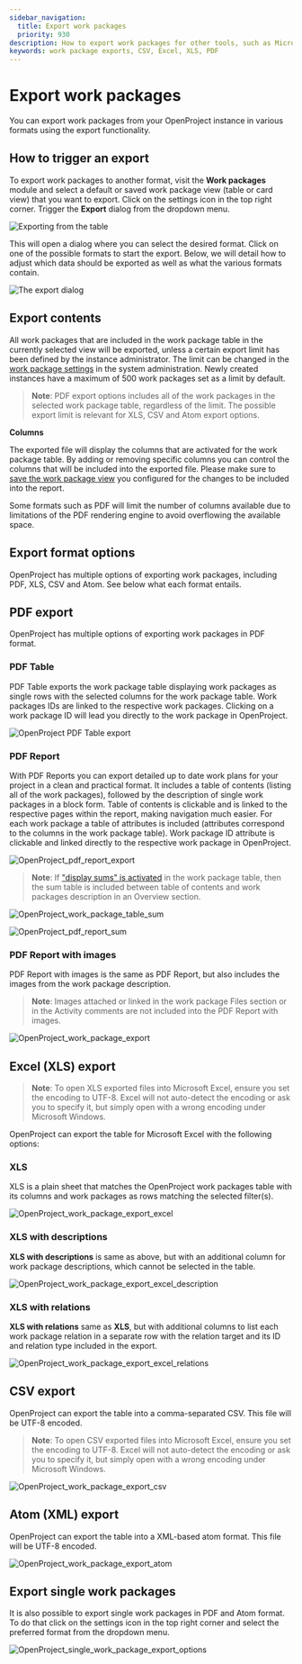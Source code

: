 ```yaml
---
sidebar_navigation:
  title: Export work packages
  priority: 930
description: How to export work packages for other tools, such as Microsoft Excel
keywords: work package exports, CSV, Excel, XLS, PDF
---
```


# Export work packages

You can export work packages from your OpenProject instance in various formats using the export functionality.

## How to trigger an export

To export work packages to another format, visit the **Work packages** module and select a default or saved work package view (table or card view) that you want to export. Click on the settings icon in the top right corner. Trigger the **Export** dialog from the dropdown menu.

![Exporting from the table](openproject_export_wp.png)

This will open a dialog where you can select the desired format. Click on one of the possible formats to start the export. Below, we will detail how to adjust which data should be exported as well as what the various formats contain.

![The export dialog](openproject_wp_export_options.png)

## Export contents

All work packages that are included in the work package table in the currently selected view will be exported, unless a certain export limit has been defined by the instance administrator. The limit can be changed in the [work package settings](../../../system-admin-guide/system-settings/general-settings/#general-system-settings) in the system administration. Newly created instances have a maximum of 500 work packages set as a limit by default.

> **Note**: PDF export options includes all of the work packages in the selected work package table, regardless of the limit. The possible export limit is relevant for XLS, CSV and Atom export options.

**Columns**

The exported file will display the columns that are activated for the work package table. By adding or removing specific columns you can control the columns that will be included into the exported file. Please make sure to [save the work package view](../work-package-table-configuration/#save-work-package-views) you configured for the changes to be included into the report.

Some formats such as PDF will limit the number of columns available due to limitations of the PDF rendering engine to avoid overflowing the available space.

## Export format options
OpenProject has multiple options of exporting work packages, including PDF, XLS, CSV and Atom. See below what each format entails.

## PDF export

OpenProject has multiple options of exporting work packages in PDF format.

### PDF Table 
PDF Table exports the work package table displaying work packages as single rows with the selected columns for the work package table. Work packages IDs are linked to the respective work packages. Clicking on a work package ID will lead you directly to the work package in OpenProject.

![OpenProject PDF Table export](openproject_pdf_table_export.png)

### PDF Report
With PDF Reports you can export detailed up to date work plans for your project in a clean and practical format. It includes a table of contents (listing all of the work packages), followed by the description of single work packages in a block form. Table of contents is clickable and is linked to the respective pages within the report, making navigation much easier. For each work package a table of attributes is included (attributes correspond to the columns in the work package table). Work package ID attribute is clickable and linked directly to the respective work package in OpenProject.

![OpenProject_pdf_report_export](openproject_pdf_report.png)
> **Note**: If ["display sums" is activated](../work-package-table-configuration/) in the work package table, then the sum table is included between table of contents and work packages description in an Overview section.

![OpenProject_work_package_table_sum](openproject_wp_table_total_sum.png)

![OpenProject_pdf_report_sum](openproject_wp_report_total_sum.png)

### PDF Report with images
PDF Report with images is the same as PDF Report, but also includes the images from the work package description. 

> **Note**: Images attached or linked in the work package Files section or in the Activity comments are not included into the PDF Report with images. 

![OpenProject_work_package_export](openproject_pdf_report_images.png)

## Excel (XLS) export

> **Note**: To open XLS exported files into Microsoft Excel, ensure you set the encoding to UTF-8. Excel will not auto-detect the encoding or ask you to specify it, but simply open with a wrong encoding under Microsoft Windows.

OpenProject can export the table for Microsoft Excel with the following options:

### XLS  
XLS is a plain sheet that matches the OpenProject work packages table with its columns and work packages as rows matching the selected filter(s).

![OpenProject_work_package_export_excel](openproject_export_excel.png)

### XLS with descriptions
**XLS with descriptions** is same as above, but with an additional column for work package descriptions, which cannot be selected in the table.

![OpenProject_work_package_export_excel_description](openproject_pdf_table_export_description.png)

### XLS with relations
**XLS with relations** same as **XLS**, but with additional columns to list each work package relation in a separate row with the relation target and its ID and relation type included in the export.

![OpenProject_work_package_export_excel_relations](openproject_pdf_table_export_relations.png)

## CSV export

OpenProject can export the table into a comma-separated CSV. This file will be UTF-8 encoded.

> **Note**: To open CSV exported files into Microsoft Excel, ensure you set the encoding to UTF-8. Excel will not auto-detect the encoding or ask you to specify it, but simply open with a wrong encoding under Microsoft Windows.

![OpenProject_work_package_export_csv](openproject_export_csv.png)

## Atom (XML) export

OpenProject can export the table into a XML-based atom format. This file will be UTF-8 encoded.

![OpenProject_work_package_export_atom](openproject_export_atom.png)

## Export single work packages

It is also possible to export single work packages in PDF and Atom format. To do that click on the settings icon in the top right corner and select the preferred format from the dropdown menu.

![OpenProject_single_work_package_export_options](openProject_single_work_package_export_options.png)
